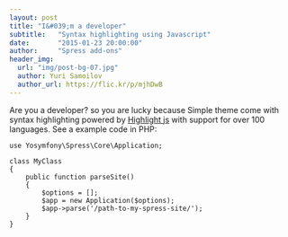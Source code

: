 ```yaml
---
layout: post
title: "I&#039;m a developer"
subtitle:   "Syntax highlighting using Javascript"
date:       "2015-01-23 20:00:00"
author:     "Spress add-ons"
header_img:
  url: "img/post-bg-07.jpg"
  author: Yuri Samoilov
  author_url: https://flic.kr/p/mjhDwB
---
```

Are you a developer? so you are lucky because Simple theme come with syntax highlighting powered
by [Highlight js](https://highlightjs.org) with support for over 100 languages. See a example
code in PHP:

```
use Yosymfony\Spress\Core\Application;

class MyClass
{
    public function parseSite()
    {
        $options = [];
        $app = new Application($options);
        $app->parse('/path-to-my-spress-site/');
    }
}
```
